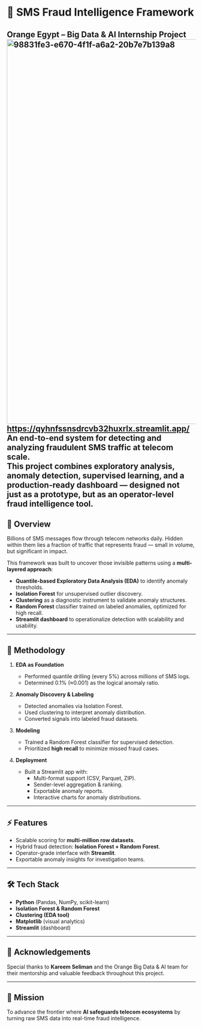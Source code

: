 # 🚨 SMS Fraud Intelligence Framework  
**Orange Egypt – Big Data & AI Internship Project**  
<img width="1536" height="1024" alt="98831fe3-e670-4f1f-a6a2-20b7e7b139a8" src="https://github.com/user-attachments/assets/da2c7f3c-73b9-43a6-b526-2b2f5bc9dc31" />
https://qyhnfssnsdrcvb32huxrlx.streamlit.app/
An end-to-end system for detecting and analyzing fraudulent SMS traffic at telecom scale.  
This project combines exploratory analysis, anomaly detection, supervised learning, and a production-ready dashboard — designed not just as a prototype, but as an **operator-level fraud intelligence tool**.  
---
## 📌 Overview  

Billions of SMS messages flow through telecom networks daily. Hidden within them lies a fraction of traffic that represents fraud — small in volume, but significant in impact.  

This framework was built to uncover those invisible patterns using a **multi-layered approach**:  

- **Quantile-based Exploratory Data Analysis (EDA)** to identify anomaly thresholds.  
- **Isolation Forest** for unsupervised outlier discovery.  
- **Clustering** as a diagnostic instrument to validate anomaly structures.  
- **Random Forest** classifier trained on labeled anomalies, optimized for high recall.  
- **Streamlit dashboard** to operationalize detection with scalability and usability.  

---

## 🔬 Methodology  

1. **EDA as Foundation**  
   - Performed quantile drilling (every 5%) across millions of SMS logs.  
   - Determined 0.1% (≈0.001) as the logical anomaly ratio.  

2. **Anomaly Discovery & Labeling**  
   - Detected anomalies via Isolation Forest.  
   - Used clustering to interpret anomaly distribution.  
   - Converted signals into labeled fraud datasets.  

3. **Modeling**  
   - Trained a Random Forest classifier for supervised detection.  
   - Prioritized **high recall** to minimize missed fraud cases.  

4. **Deployment**  
   - Built a Streamlit app with:  
     - Multi-format support (CSV, Parquet, ZIP).  
     - Sender-level aggregation & ranking.  
     - Exportable anomaly reports.  
     - Interactive charts for anomaly distributions.  

---

## ⚡ Features  

- Scalable scoring for **multi-million row datasets**.  
- Hybrid fraud detection: **Isolation Forest + Random Forest**.  
- Operator-grade interface with **Streamlit**.  
- Exportable anomaly insights for investigation teams.  

---

## 🛠️ Tech Stack  

- **Python** (Pandas, NumPy, scikit-learn)  
- **Isolation Forest & Random Forest**  
- **Clustering (EDA tool)**  
- **Matplotlib** (visual analytics)  
- **Streamlit** (dashboard)  

---

## 🙏 Acknowledgements  

Special thanks to **Kareem Seliman** and the Orange Big Data & AI team for their mentorship and valuable feedback throughout this project.  

---

## 🎯 Mission  

To advance the frontier where **AI safeguards telecom ecosystems** by turning raw SMS data into real-time fraud intelligence.  
